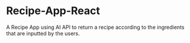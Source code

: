 # Recipe-App-React
A Recipe App using AI API to return a recipe according to the ingredients that are inputted by the users.
